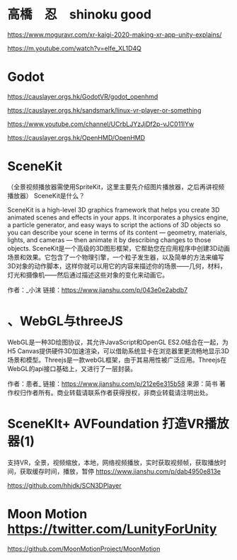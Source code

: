 # 高橋　忍　shinoku good
https://www.moguravr.com/xr-kaigi-2020-making-xr-app-unity-explains/

https://m.youtube.com/watch?v=eIfe_XL1D4Q


# Godot 
https://causlayer.orgs.hk/GodotVR/godot_openhmd

https://causlayer.orgs.hk/sandsmark/linux-vr-player-or-something

https://www.youtube.com/channel/UCrbLJYzJjDf2p-vJC011lYw

https://causlayer.orgs.hk/OpenHMD/OpenHMD


# SceneKit
（全景视频播放器需使用SpriteKit，这里主要先介绍图片播放器，之后再讲视频播放器）
SceneKit是什么？

SceneKit is a high-level 3D graphics framework that helps you create 3D animated scenes and effects in your apps. It incorporates a physics engine, a particle generator, and easy ways to script the actions of 3D objects so you can describe your scene in terms of its content — geometry, materials, lights, and cameras — then animate it by describing changes to those objects.
SceneKit是一个高级的3D图形框架，它帮助您在应用程序中创建3D动画场景和效果。它包含了一个物理引擎，一个粒子发生器，以及简单的方法来编写3D对象的动作脚本，这样你就可以用它的内容来描述你的场景——几何，材料，灯光和摄像机——然后通过描述这些对象的变化来动画它。

作者：_小沫
链接：https://www.jianshu.com/p/043e0e2abdb7


# 、WebGL与threeJS
WebGL是一种3D绘图协议，其允许JavaScript和OpenGL ES2.0结合在一起，为H5 Canvas提供硬件3D加速渲染，可以借助系统显卡在浏览器里更流畅地显示3D场景和模型。Threejs是一款webGL框架，由于其易用性被广泛应用。Threejs在WebGL的api接口基础上，又进行了一层封装。

作者：患者_
链接：https://www.jianshu.com/p/212e6e315b58
来源：简书
著作权归作者所有。商业转载请联系作者获得授权，非商业转载请注明出处。


# SceneKIt+ AVFoundation 打造VR播放器(1)
支持VR，全景，视频缩放，本地，网络视频播放，实时获取视频帧，获取播放时间，获取缓存时间，播放，暂停
https://www.jianshu.com/p/dab4950e813e

https://github.com/hhjdk/SCN3DPlayer

# Moon Motion https://twitter.com/LunityForUnity
https://github.com/MoonMotionProject/MoonMotion
